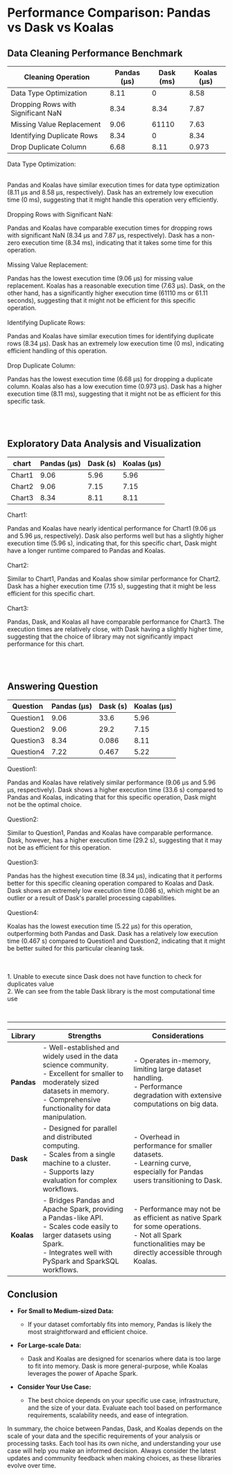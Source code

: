 # Performance Comparison: Pandas vs Dask vs Koalas

## Data Cleaning Performance Benchmark
<div align="center">
  
| Cleaning Operation                        | Pandas (µs) | Dask (ms) | Koalas (µs) |
|-------------------------------------------|------------|----------|------------|
| Data Type Optimization                    | 8.11       | 0        | 8.58       |
| Dropping Rows with Significant NaN        | 8.34       | 8.34     | 7.87       |
| Missing Value Replacement                 | 9.06       | 61110     | 7.63       |
| Identifying Duplicate Rows                | 8.34       | 0        | 8.34       |
| Drop Duplicate Column                     | 6.68       | 8.11     | 0.973      |


</div>
Data Type Optimization:<br><br>

Pandas and Koalas have similar execution times for data type optimization (8.11 µs and 8.58 µs, respectively).
Dask has an extremely low execution time (0 ms), suggesting that it might handle this operation very efficiently.<br><br>
Dropping Rows with Significant NaN:

Pandas and Koalas have comparable execution times for dropping rows with significant NaN (8.34 µs and 7.87 µs, respectively).
Dask has a non-zero execution time (8.34 ms), indicating that it takes some time for this operation.<br><br>
Missing Value Replacement:

Pandas has the lowest execution time (9.06 µs) for missing value replacement.
Koalas has a reasonable execution time (7.63 µs).
Dask, on the other hand, has a significantly higher execution time (61110 ms or 61.11 seconds), suggesting that it might not be efficient for this specific operation.<br><br>
Identifying Duplicate Rows:

Pandas and Koalas have similar execution times for identifying duplicate rows (8.34 µs).
Dask has an extremely low execution time (0 ms), indicating efficient handling of this operation.<br><br>
Drop Duplicate Column:

Pandas has the lowest execution time (6.68 µs) for dropping a duplicate column.
Koalas also has a low execution time (0.973 µs).
Dask has a higher execution time (8.11 ms), suggesting that it might not be as efficient for this specific task.

<br><br>

## Exploratory Data Analysis and Visualization
<div align="center">
  
| chart | Pandas (µs) | Dask (s) | Koalas (µs) |
|--------------------|------------|----------|------------|
| Chart1             | 9.06       | 5.96     | 5.96       |
| Chart2             | 9.06       | 7.15     | 7.15       |
| Chart3             | 8.34       | 8.11     | 8.11       |

</div>
Chart1:

Pandas and Koalas have nearly identical performance for Chart1 (9.06 µs and 5.96 µs, respectively).
Dask also performs well but has a slightly higher execution time (5.96 s), indicating that, for this specific chart, Dask might have a longer runtime compared to Pandas and Koalas.<br><br>
Chart2:

Similar to Chart1, Pandas and Koalas show similar performance for Chart2.
Dask has a higher execution time (7.15 s), suggesting that it might be less efficient for this specific chart.<br><br>
Chart3:

Pandas, Dask, and Koalas all have comparable performance for Chart3.
The execution times are relatively close, with Dask having a slightly higher time, suggesting that the choice of library may not significantly impact performance for this chart.

<br><br>
## Answering Question
<div align="center">
  
|      Question      | Pandas (µs) | Dask (s) | Koalas (µs) |
|--------------------|------------|----------|------------|
| Question1          | 9.06       | 33.6     | 5.96       |
| Question2          | 9.06       | 29.2     | 7.15       |
| Question3          | 8.34       | 0.086    | 8.11       |
| Question4          | 7.22       | 0.467    | 5.22       |


</div>
Question1:

Pandas and Koalas have relatively similar performance (9.06 µs and 5.96 µs, respectively).
Dask shows a higher execution time (33.6 s) compared to Pandas and Koalas, indicating that for this specific operation, Dask might not be the optimal choice.
<br><br>
Question2:

Similar to Question1, Pandas and Koalas have comparable performance.
Dask, however, has a higher execution time (29.2 s), suggesting that it may not be as efficient for this operation.
<br><br>
Question3:

Pandas has the highest execution time (8.34 µs), indicating that it performs better for this specific cleaning operation compared to Koalas and Dask.
Dask shows an extremely low execution time (0.086 s), which might be an outlier or a result of Dask's parallel processing capabilities.
<br><br>
Question4:

Koalas has the lowest execution time (5.22 µs) for this operation, outperforming both Pandas and Dask.
Dask has a relatively low execution time (0.467 s) compared to Question1 and Question2, indicating that it might be better suited for this particular cleaning task.

<br><br>
     1. Unable to execute since Dask does not have function to check for duplicates value <br>
     2. We can see from the table Dask library is the most computational time use



<br><hr>


| **Library** | **Strengths** | **Considerations** |
|-------------|---------------|--------------------|
| **Pandas**  | - Well-established and widely used in the data science community. <br> - Excellent for smaller to moderately sized datasets in memory. <br> - Comprehensive functionality for data manipulation. | - Operates in-memory, limiting large dataset handling. <br> - Performance degradation with extensive computations on big data. |
| **Dask**    | - Designed for parallel and distributed computing. <br> - Scales from a single machine to a cluster. <br> - Supports lazy evaluation for complex workflows. | - Overhead in performance for smaller datasets. <br> - Learning curve, especially for Pandas users transitioning to Dask. |
| **Koalas**  | - Bridges Pandas and Apache Spark, providing a Pandas-like API. <br> - Scales code easily to larger datasets using Spark. <br> - Integrates well with PySpark and SparkSQL workflows. | - Performance may not be as efficient as native Spark for some operations. <br> - Not all Spark functionalities may be directly accessible through Koalas. |

## Conclusion

- **For Small to Medium-sized Data:**
  - If your dataset comfortably fits into memory, Pandas is likely the most straightforward and efficient choice.

- **For Large-scale Data:**
  - Dask and Koalas are designed for scenarios where data is too large to fit into memory. Dask is more general-purpose, while Koalas leverages the power of Apache Spark.

- **Consider Your Use Case:**
  - The best choice depends on your specific use case, infrastructure, and the size of your data. Evaluate each tool based on performance requirements, scalability needs, and ease of integration.

In summary, the choice between Pandas, Dask, and Koalas depends on the scale of your data and the specific requirements of your analysis or processing tasks. Each tool has its own niche, and understanding your use case will help you make an informed decision. Always consider the latest updates and community feedback when making choices, as these libraries evolve over time.

